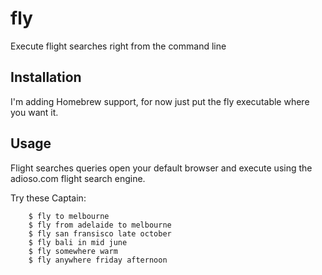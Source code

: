 # fly

Execute flight searches right from the command line

## Installation 

I'm adding Homebrew support, for now just put the fly executable where you want it.

## Usage

Flight searches queries open your default browser and execute using the adioso.com flight search engine.

Try these Captain:

        $ fly to melbourne
        $ fly from adelaide to melbourne
        $ fly san fransisco late october
        $ fly bali in mid june
        $ fly somewhere warm
        $ fly anywhere friday afternoon

